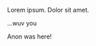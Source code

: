 Lorem ipsum. Dolor sit amet.












































...wuv you


Anon was here!